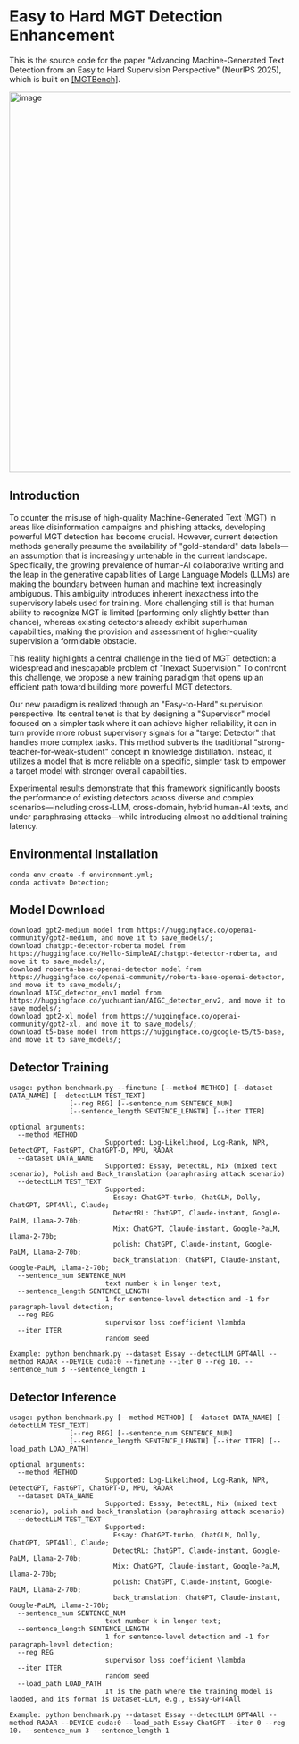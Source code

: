 # Easy to Hard MGT Detection Enhancement

This is the source code for the paper "Advancing Machine-Generated Text Detection from an Easy to Hard Supervision Perspective" (NeurIPS 2025), which is built on [[MGTBench]](https://github.com/xinleihe/MGTBench).

<img width="2343" height="681" alt="image" src="https://github.com/user-attachments/assets/8f62dae3-c735-431a-8eae-8c1b25b7a05d" />

## Introduction
To counter the misuse of high-quality Machine-Generated Text (MGT) in areas like disinformation campaigns and phishing attacks, developing powerful MGT detection has become crucial. However, current detection methods generally presume the availability of "gold-standard" data labels—an assumption that is increasingly untenable in the current landscape. Specifically, the growing prevalence of human-AI collaborative writing and the leap in the generative capabilities of Large Language Models (LLMs) are making the boundary between human and machine text increasingly ambiguous. This ambiguity introduces inherent inexactness into the supervisory labels used for training. More challenging still is that human ability to recognize MGT is limited (performing only slightly better than chance), whereas existing detectors already exhibit superhuman capabilities, making the provision and assessment of higher-quality supervision a formidable obstacle.

This reality highlights a central challenge in the field of MGT detection: a widespread and inescapable problem of "Inexact Supervision." To confront this challenge, we propose a new training paradigm that opens up an efficient path toward building more powerful MGT detectors.

Our new paradigm is realized through an "Easy-to-Hard" supervision perspective. Its central tenet is that by designing a "Supervisor" model focused on a simpler task where it can achieve higher reliability, it can in turn provide more robust supervisory signals for a "target Detector" that handles more complex tasks. This method subverts the traditional "strong-teacher-for-weak-student" concept in knowledge distillation. Instead, it utilizes a model that is more reliable on a specific, simpler task to empower a target model with stronger overall capabilities. 

Experimental results demonstrate that this framework significantly boosts the performance of existing detectors across diverse and complex scenarios—including cross-LLM, cross-domain, hybrid human-AI texts, and under paraphrasing attacks—while introducing almost no additional training latency.

## Environmental Installation
```
conda env create -f environment.yml;
conda activate Detection;
```

## Model Download
```
download gpt2-medium model from https://huggingface.co/openai-community/gpt2-medium, and move it to save_models/;
download chatgpt-detector-roberta model from https://huggingface.co/Hello-SimpleAI/chatgpt-detector-roberta, and move it to save_models/;
download roberta-base-openai-detector model from https://huggingface.co/openai-community/roberta-base-openai-detector, and move it to save_models/;
download AIGC_detector_env1 model from https://huggingface.co/yuchuantian/AIGC_detector_env2, and move it to save_models/;
download gpt2-xl model from https://huggingface.co/openai-community/gpt2-xl, and move it to save_models/;
download t5-base model from https://huggingface.co/google-t5/t5-base, and move it to save_models/;
```

## Detector Training
```
usage: python benchmark.py --finetune [--method METHOD] [--dataset DATA_NAME] [--detectLLM TEST_TEXT]
               [--reg REG] [--sentence_num SENTENCE_NUM]
               [--sentence_length SENTENCE_LENGTH] [--iter ITER]

optional arguments:
  --method METHOD
                        Supported: Log-Likelihood, Log-Rank, NPR, DetectGPT, FastGPT, ChatGPT-D, MPU, RADAR
  --dataset DATA_NAME
                        Supported: Essay, DetectRL, Mix (mixed text scenario), Polish and Back_translation (paraphrasing attack scenario)
  --detectLLM TEST_TEXT
                        Supported: 
                          Essay: ChatGPT-turbo, ChatGLM, Dolly, ChatGPT, GPT4All, Claude;
                          DetectRL: ChatGPT, Claude-instant, Google-PaLM, Llama-2-70b;
                          Mix: ChatGPT, Claude-instant, Google-PaLM, Llama-2-70b;
                          polish: ChatGPT, Claude-instant, Google-PaLM, Llama-2-70b;
                          back_translation: ChatGPT, Claude-instant, Google-PaLM, Llama-2-70b;
  --sentence_num SENTENCE_NUM
                        text number k in longer text;
  --sentence_length SENTENCE_LENGTH
                        1 for sentence-level detection and -1 for paragraph-level detection;
  --reg REG
                        supervisor loss coefficient \lambda
  --iter ITER
                        random seed

Example: python benchmark.py --dataset Essay --detectLLM GPT4All --method RADAR --DEVICE cuda:0 --finetune --iter 0 --reg 10. --sentence_num 3 --sentence_length 1
```

## Detector Inference
```
usage: python benchmark.py [--method METHOD] [--dataset DATA_NAME] [--detectLLM TEST_TEXT]
               [--reg REG] [--sentence_num SENTENCE_NUM]
               [--sentence_length SENTENCE_LENGTH] [--iter ITER] [--load_path LOAD_PATH]

optional arguments:
  --method METHOD
                        Supported: Log-Likelihood, Log-Rank, NPR, DetectGPT, FastGPT, ChatGPT-D, MPU, RADAR
  --dataset DATA_NAME
                        Supported: Essay, DetectRL, Mix (mixed text scenario), polish and back_translation (paraphrasing attack scenario)
  --detectLLM TEST_TEXT
                        Supported: 
                          Essay: ChatGPT-turbo, ChatGLM, Dolly, ChatGPT, GPT4All, Claude;
                          DetectRL: ChatGPT, Claude-instant, Google-PaLM, Llama-2-70b;
                          Mix: ChatGPT, Claude-instant, Google-PaLM, Llama-2-70b;
                          polish: ChatGPT, Claude-instant, Google-PaLM, Llama-2-70b;
                          back_translation: ChatGPT, Claude-instant, Google-PaLM, Llama-2-70b;
  --sentence_num SENTENCE_NUM
                        text number k in longer text;
  --sentence_length SENTENCE_LENGTH
                        1 for sentence-level detection and -1 for paragraph-level detection;
  --reg REG
                        supervisor loss coefficient \lambda
  --iter ITER
                        random seed
  --load_path LOAD_PATH
                        It is the path where the training model is laoded, and its format is Dataset-LLM, e.g., Essay-GPT4All

Example: python benchmark.py --dataset Essay --detectLLM GPT4All --method RADAR --DEVICE cuda:0 --load_path Essay-ChatGPT --iter 0 --reg 10. --sentence_num 3 --sentence_length 1
```
